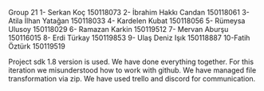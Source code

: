 Group 21
1- Serkan Koç 150118073
2- İbrahim Hakkı Candan 150118061
3- Atila İlhan Yatağan 150118033
4- Kardelen Kubat 150118056
5- Rümeysa Ulusoy 150118029
6- Ramazan Karkin 150119512
7- Mervan Aburşu 150116015
8- Erdi Türkay 150119853
9- Ulaş Deniz Işık 150118887
10-Fatih Öztürk 150119519

Project sdk 1.8 version is used.
We have done everything together. For this iteration we misunderstood how to work with github. We have managed file transformation via zip. 
We have used trello and discord for communication.
